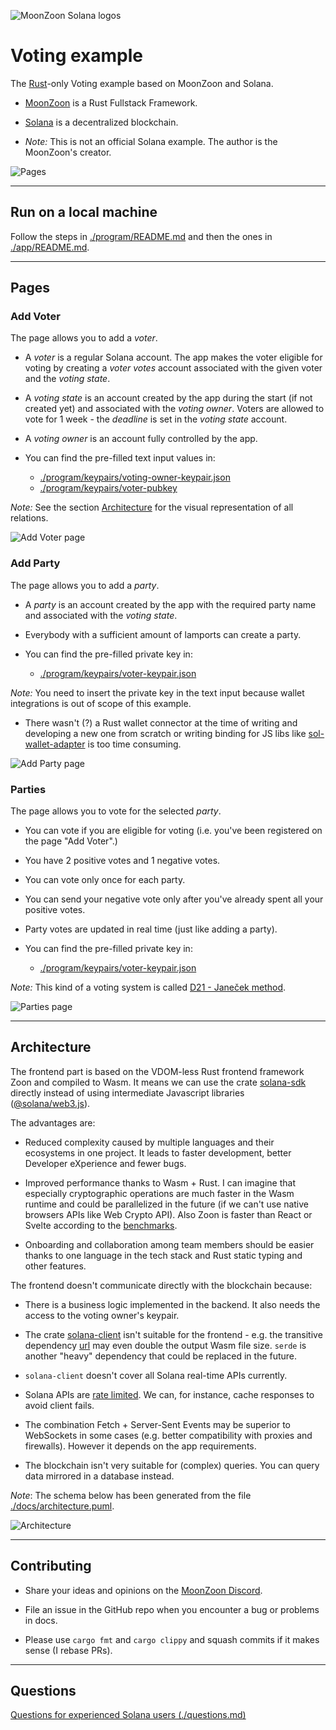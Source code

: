 ![MoonZoon Solana logos](./docs/images/MoonZoon_Solana.png)

# Voting example

The [Rust](https://www.rust-lang.org/)-only Voting example based on MoonZoon and Solana.

- [MoonZoon](http://moonzoon.rs/) is a Rust Fullstack Framework.

- [Solana](https://solana.com/) is a decentralized blockchain.

- _Note:_ This is not an official Solana example. The author is the MoonZoon's creator.

![Pages](./docs/images/pages.png)

---

## Run on a local machine

Follow the steps in [./program/README.md](./program/README.md)
and then the ones in [./app/README.md](./app/README.md).

---

## Pages

### Add Voter

The page allows you to add a _voter_. 

- A _voter_ is a regular Solana account. The app makes the voter eligible for voting by creating a _voter votes_ account associated with the given voter and the _voting state_. 

- A _voting state_ is an account created by the app during the start (if not created yet) and associated with the _voting owner_. Voters are allowed to vote for 1 week - the _deadline_ is set in the _voting state_ account.

- A _voting owner_ is an account fully controlled by the app.

- You can find the pre-filled text input values in:
   - [./program/keypairs/voting-owner-keypair.json](./program/keypairs/voting-owner-keypair.json)
   - [./program/keypairs/voter-pubkey](./program/keypairs/voter-pubkey)

_Note:_ See the section [Architecture](#architecture) for the visual representation of all relations.

![Add Voter page](./docs/videos/add_voter.gif)

### Add Party

The page allows you to add a _party_. 

- A _party_ is an account created by the app with the required party name and associated with the _voting state_.

- Everybody with a sufficient amount of lamports can create a party.

- You can find the pre-filled private key in:
   - [./program/keypairs/voter-keypair.json](./program/keypairs/voter-keypair.json)

_Note:_ You need to insert the private key in the text input because wallet integrations is out of scope of this example.
- There wasn't (?) a Rust wallet connector at the time of writing and developing a new one from scratch or writing binding for JS libs like [sol-wallet-adapter](https://github.com/project-serum/sol-wallet-adapter) is too time consuming.

![Add Party page](./docs/videos/add_party.gif)

### Parties

The page allows you to vote for the selected _party_. 

- You can vote if you are eligible for voting (i.e. you've been registered on the page "Add Voter".)

- You have 2 positive votes and 1 negative votes.

- You can vote only once for each party.

- You can send your negative vote only after you've already spent all your positive votes.

- Party votes are updated in real time (just like adding a party).

- You can find the pre-filled private key in:
   - [./program/keypairs/voter-keypair.json](./program/keypairs/voter-keypair.json)

_Note:_ This kind of a voting system is called [D21 - Janeček method](https://www.ih21.org/en/d21-janecekmethod).

![Parties page](./docs/videos/parties.gif)

---

## Architecture

The frontend part is based on the VDOM-less Rust frontend framework Zoon and compiled to Wasm. It means we can use the crate [solana-sdk](https://crates.io/crates/solana-sdk) directly instead of using intermediate Javascript libraries ([@solana/web3.js](https://solana-labs.github.io/solana-web3.js/)). 

The advantages are:

- Reduced complexity caused by multiple languages and their ecosystems in one project. It leads to faster development, better Developer eXperience and fewer bugs.

- Improved performance thanks to Wasm + Rust. I can imagine that especially cryptographic operations are much faster in the Wasm runtime and could be parallelized in the future (if we can't use native browsers APIs like Web Crypto API). Also Zoon is faster than React or Svelte according to the [benchmarks](https://github.com/MoonZoon/MoonZoon#size--speed).

- Onboarding and collaboration among team members should be easier thanks to one language in the tech stack and Rust static typing and other features.

The frontend doesn't communicate directly with the blockchain because:

- There is a business logic implemented in the backend. It also needs the access to the voting owner's keypair.

- The crate [solana-client](https://crates.io/crates/solana-client/1.7.12) isn't suitable for the frontend - e.g. the transitive dependency [url](https://crates.io/crates/url/2.2.2) may even double the output Wasm file size. `serde` is another "heavy" dependency that could be replaced in the future.

- `solana-client` doesn't cover all Solana real-time APIs currently.

- Solana APIs are [rate limited](https://docs.solana.com/cluster/rpc-endpoints). We can, for instance, cache responses to avoid client fails.

- The combination Fetch + Server-Sent Events may be superior to WebSockets in some cases (e.g. better compatibility with proxies and firewalls). However it depends on the app requirements.

- The blockchain isn't very suitable for (complex) queries. You can query data mirrored in a database instead.

_Note_: The schema below has been generated from the file [./docs/architecture.puml](./docs/architecture.puml).

![Architecture](./docs/images/Architecture.svg)

---

## Contributing

- Share your ideas and opinions on the [MoonZoon Discord](https://discord.gg/eGduTxK2Es).

- File an issue in the GitHub repo when you encounter a bug or problems in docs.

- Please use `cargo fmt` and `cargo clippy` and squash commits if it makes sense (I rebase PRs). 

---

## Questions

[Questions for experienced Solana users (./questions.md)](./questions.md)

